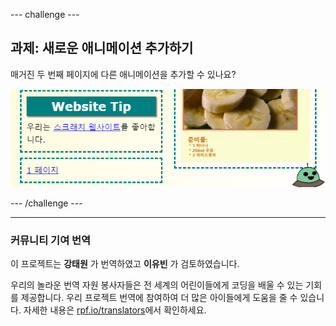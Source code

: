 --- challenge ---

## 과제: 새로운 애니메이션 추가하기

매거진 두 번째 페이지에 다른 애니메이션을 추가할 수 있나요?

![스크린샷](images/magazine-animation-challenge.png)

--- /challenge ---

***
### 커뮤니티 기여 번역 

이 프로젝트는 **강태원** 가 번역하였고 **이유빈** 가 검토하였습니다. 

우리의 놀라운 번역 자원 봉사자들은 전 세계의 어린이들에게 코딩을 배울 수 있는 기회를 제공합니다. 우리 프로젝트 번역에 참여하여 더 많은 아이들에게 도움을 줄 수 있습니다. 자세한 내용은 [rpf.io/translators](https://rpf.io/translators)에서 확인하세요.
